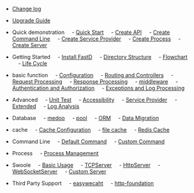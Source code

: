 - [Change log](en-us/3.2/change-log.md)
- [Upgrade Guide](en-us/3.2/upgrade.md)

- Quick demonstration
    - [Quick Start](en-us/3.2/guide/get_started.md)
    - [Create API](en-us/3.2/guide/create_api.md)
    - [Create Command Line](en-us/3.2/guide/create_console.md)
    - [Create Service Provider](en-us/3.2/guide/service_provider.md)
    - [Create Process](en-us/3.2/guide/process.md)
    - [Create Server](en-us/3.2/guide/server.md)

- Getting Started
    - [Install FastD](en-us/3.2/introduct/1-2-installing.md)
    - [Directory Structure](en-us/3.2/introduct/1-3-directory-structure.md)
    - [Flowchart](en-us/3.2/introduct/1-4-flow.md)
    - [Life Cycle](en-us/3.2/introduct/1-5-lifecycle.md)

- basic function
    - [Configuration](en-us/3.2/basic/2-1-configuration.md)
    - [Routing and Controllers](en-us/3.2/basic/2-2-routing-and-controllers.md)
    - [Request Processing](en-us/3.2/basic/2-3-request-handling.md)
    - [Response Processing](en-us/3.2/basic/2-4-response-handling.md)
    - [middleware](en-us/3.2/basic/2-5-middleware.md)
    - [Authentication and Authorization](en-us/3.2/basic/2-6-authorization.md)
    - [Exceptions and Log Processing](en-us/3.2/basic/2-7-exception-logger-handling.md)
    
- Advanced
    - [Unit Test](en-us/3.2/advanced/3-1-testcase.md)
    - [Accessibility](en-us/3.2/advanced/3-2-helpers.md)
    - [Service Provider](en-us/3.2/advanced/3-3-service-provider.md)
    - [Extended](zh-en/3.2/advanced/3-4-extend.md)
    - [Log Analysis](en-us/3.2/advanced/3-5-monitor.md)

- Database
    - [medoo](en-us/3.2/database/4-1-database.md)
    - [pool](en-us/3.2/database/4-2-connection-pool.md)
    - [ORM](en-us/3.2/database/4-3-orm.md)
    - [Data Migration](en-us/3.2/database/4-4-migration.md)

- cache
    - [Cache Configuration](en-us/3.2/cache/5-1-config.md)
    - [file cache](en-us/3.2/cache/5-2-file-cache.md)
    - [Redis Cache](en-us/3.2/cache/5-3-redis-cache.md)
    
- Command Line
    - [Default Command](en-us/3.2/console/6-1-console.md)
    - [Custom Command](en-us/3.2/console/6-2-custom.md)
    
- Process
    - [Process Management](en-us/3.2/process/7-1-swoole-processor.md)
    
- Swoole
    - [Basic Usage](en-us/3.2/swoole/8-1-swoole-server.md)
    - [TCPServer](en-us/3.2/swoole/8-2-tcp-server.md)
    - [HttpServer](en-us/3.2/swoole/8-3-http-server.md)
    - [WebSocketServer](en-us/3.2/swoole/8-4-websocket-server.md)
    - [Custom Server](en-GB/3.2/swoole/8-5-custom-server.md)
    
- Third Party Support
    - [easywecaht](en-us/3.2/third_party/easywechat.md)
    - [http-foundation](en-us/3.2/third_party/symfony-http.md)